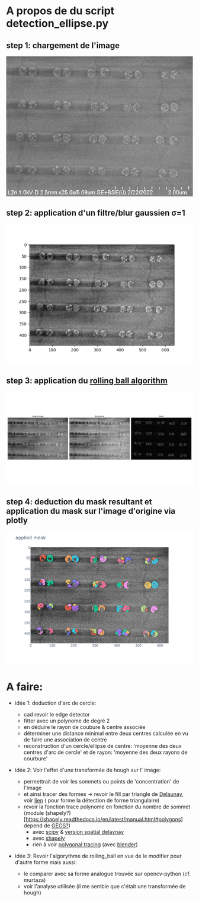 # A propos de du script detection_ellipse.py

## step 1:  chargement de l'image

![alt text](https://github.com/TestaVuota/ImageAnalysis/blob/main/WilliamIm/dimer_i003.jpg?raw=true)

<!-- ## step 2:  application d'un filtre/blur gaussien σ=2 -->
## step 2:  application d'un filtre/blur gaussien σ=1
![alt text](https://github.com/TestaVuota/ImageAnalysis/blob/main/WilliamIm/filtered_gaussian.png?raw=true)

## step 3:  application du [rolling ball algorithm](https://scikit-image.org/docs/stable/auto_examples/segmentation/plot_rolling_ball.html)
![alt text](https://github.com/TestaVuota/ImageAnalysis/blob/main/WilliamIm/rolling_ball.png?raw=true)

## step 4:  deduction du mask resultant et application du mask sur l'image d'origine via plotly
<!-- ![alt text](https://github.com/TestaVuota/ImageAnalysis/blob/main/WilliamIm/deducedMasks.png?raw=true) -->
![alt text](https://github.com/TestaVuota/ImageAnalysis/blob/main/WilliamIm/plotly.png?raw=true)


# A faire:  

- idée 1: deduction d'arc de cercle:
    - cad revoir le edge detector
    - fitter avec un polynome de degré 2 
    - en déduire le rayon de coubure & centre associée
    - déterminer une distance minimal entre deux centres calculée en vu de faire une association de centre 
    - reconstruction d'un cercle/ellipse de centre: 'moyenne des deux centres d'arc de cercle' et de rayon: 'moyenne des deux rayons de courbure'

- idée 2: Voir l'effet d'une transformée de hough sur l' image:
    - permettrait de voir les sommets ou points de 'concentration' de l'image
    - et ainsi tracer des formes -> revoir le fill par triangle de [Delaunay](https://docs.scipy.org/doc/scipy/reference/generated/scipy.spatial.Delaunay.html), voir [lien](https://docs.scipy.org/doc/scipy/reference/generated/scipy.spatial.Delaunay.find_simplex.html) ( pour forme la détection de forme triangulaire)
    - revoir la fonction trace polynome en fonction du nombre de sommet (module (shapely?)[https://shapely.readthedocs.io/en/latest/manual.html#polygons] depend de [GEOS?](https://geos.readthedocs.io/en/latest/users.html))
        - avec [scipy](https://docs.scipy.org/doc/scipy/reference/generated/scipy.spatial.ConvexHull.html) & [version spatial delaynay](https://docs.scipy.org/doc/scipy/reference/generated/scipy.spatial.Delaunay.plane_distance.html)
        - avec [shapely](https://stackoverflow.com/questions/30457089/how-to-create-a-shapely-polygon-from-a-list-of-shapely-points)
        - rien à voir 
        [polygonal tracing](https://learn.microsoft.com/en-us/dotnet/api/microsoft.azure.documents.spatial.polygon.-ctor?view=azure-dotnet)
        (avec [blender](https://blender.stackexchange.com/questions/102597/finding-vertices-edges-faces-and-tris-using-python))

- idée 3: Revoir l'algorythme de rolling_ball en vue de le modifier pour d'autre forme mais aussi:
    - le comparer avec sa forme analogue trouvée sur opencv-python (cf. murtaza)
    - voir l'analyse utilisée (il me semble que c'était une transformée de hough)

<!-- # draft

- [add images in .md](https://fr.code-paper.com/shell-bash/examples-how-to-add-images-in-md-files)
- [add images in .md](https://www.digitalocean.com/community/tutorials/markdown-markdown-images) -->